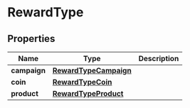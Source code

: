 

# RewardType


## Properties

| Name | Type | Description |
|------------ | ------------- | ------------- |
|**campaign** | [**RewardTypeCampaign**](RewardTypeCampaign.md) |  |
|**coin** | [**RewardTypeCoin**](RewardTypeCoin.md) |  |
|**product** | [**RewardTypeProduct**](RewardTypeProduct.md) |  |



